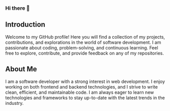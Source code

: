 ### Hi there 👋

## Introduction

Welcome to my GitHub profile! Here you will find a collection of my projects, contributions, and explorations in the world of software development. I am passionate about coding, problem-solving, and continuous learning. Feel free to explore, contribute, and provide feedback on any of my repositories.

## About Me

I am a software developer with a strong interest in web development. I enjoy working on both frontend and backend technologies, and I strive to write clean, efficient, and maintainable code. I am always eager to learn new technologies and frameworks to stay up-to-date with the latest trends in the industry.
